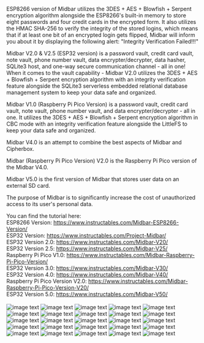 ESP8266 version of Midbar utilizes the 3DES + AES + Blowfish + Serpent encryption algorithm alongside the ESP8266's built-in memory to store eight passwords and four credit cards in the encrypted form. It also utilizes the HMAC SHA-256 to verify the integrity of the stored logins, which means that if at least one bit of an encrypted login gets flipped, Midbar will inform you about it by displaying the following alert: "Integrity Verification Failed!!!"

Midbar V2.0 & V2.5 (ESP32 version) is a password vault, credit card vault, note vault, phone number vault, data encrypter/decrypter, data hasher, SQLite3 host, and one-way secure communication channel - all in one!
When it comes to the vault capability - Midbar V2.0 utilizes the 3DES + AES + Blowfish + Serpent encryption algorithm with an integrity verification feature alongside the SQLite3 serverless embedded relational database management system to keep your data safe and organized.

Midbar V1.0 (Raspberry Pi Pico Version) is a password vault, credit card vault, note vault, phone number vault, and data encrypter/decrypter - all in one. It utilizes the 3DES + AES + Blowfish + Serpent encryption algorithm in CBC mode with an integrity verification feature alongside the LittleFS to keep your data safe and organized.

Midbar V4.0 is an attempt to combine the best aspects of Midbar and Cipherbox.

Midbar (Raspberry Pi Pico Version) V2.0 is the Raspberry Pi Pico version of the Midbar V4.0.

Midbar V5.0 is the first version of Midbar that stores user data on an external SD card.

The purpose of Midbar is to significantly increase the cost of unauthorized access to its user's personal data.

You can find the tutorial here:
</br>
ESP8266 Version: https://www.instructables.com/Midbar-ESP8266-Version/
</br>
ESP32 Version: https://www.instructables.com/Project-Midbar/
</br>
ESP32 Version 2.0: https://www.instructables.com/Midbar-V20/
</br>
ESP32 Version 2.5: https://www.instructables.com/Midbar-V25/
</br>
Raspberry Pi Pico V1.0: https://www.instructables.com/Midbar-Raspberry-Pi-Pico-Version/
</br>
ESP32 Version 3.0: https://www.instructables.com/Midbar-V30/
</br>
ESP32 Version 4.0: https://www.instructables.com/Midbar-V40/
</br>
Raspberry Pi Pico Version V2.0: https://www.instructables.com/Midbar-Raspberry-Pi-Pico-Version-V20/
</br>
ESP32 Version 5.0: https://www.instructables.com/Midbar-V50/
</br></br>
![image text](https://github.com/Northstrix/Midbar/blob/main/ESP32_Version/V5.0/Pictures/IMG_20230409_141054.jpg)
![image text](https://github.com/Northstrix/Midbar/blob/main/ESP32_Version/V5.0/Pictures/Vault%20Circuit%20Diagram.png)
![image text](https://github.com/Northstrix/Midbar/blob/main/Raspberry_Pi_Pico_Version/V2.0/Pictures/IMG_20230324_151103.jpg)
![image text](https://github.com/Northstrix/Midbar/blob/main/Raspberry_Pi_Pico_Version/V2.0/Pictures/Midbar%20Circuit%20Diagram.png)
![image text](https://github.com/Northstrix/Midbar/blob/main/ESP32_Version/V4.0/Pictures/IMG_20230208_154744.jpg)
![image text](https://github.com/Northstrix/Midbar/blob/main/ESP32_Version/V4.0/Pictures/Vault%20Circuit%20Diagram.png)
![image text](https://github.com/Northstrix/Midbar/blob/main/ESP32_Version/V4.0/Pictures/Receiver%20Circuit%20Diagram.png)
![image text](https://github.com/Northstrix/Midbar/blob/main/ESP32_Version/V3.0/Pictures/IMG_20230121_112045_hdr.jpg)
![image text](https://github.com/Northstrix/Midbar/blob/main/ESP32_Version/V3.0/Pictures/Vault%20Circuit%20Diagram.png)
![image text](https://github.com/Northstrix/Midbar/blob/main/Raspberry_Pi_Pico_Version/V1.0/Pictures/IMG_20230111_112857_hdr.jpg)
![image text](https://github.com/Northstrix/Midbar/blob/main/Raspberry_Pi_Pico_Version/V1.0/Pictures/Midbar%20Circuit%20Diagram.png)
![image text](https://github.com/Northstrix/Midbar/blob/main/ESP32_Version/V2.5/Pictures/IMG_20230101_145716_hdr_edit.jpg)
![image text](https://github.com/Northstrix/Midbar/blob/main/ESP32_Version/V2.5/Pictures/IMG_20230101_170120.jpg)
![image text](https://github.com/Northstrix/Midbar/blob/main/ESP32_Version/V2.5/Pictures/IMG_20230101_171912.jpg)
![image text](https://github.com/Northstrix/Midbar/blob/main/ESP32_Version/V2.5/Pictures/Vault%20Circuit%20Diagram.png)
![image text](https://github.com/Northstrix/Midbar/blob/main/ESP32_Version/V2.0/Photos/IMG_20221217_134728.jpg)
![image text](https://github.com/Northstrix/Midbar/blob/main/ESP32_Version/V2.0/Photos/IMG_20221217_130321.jpg)
![image text](https://github.com/Northstrix/Midbar/blob/main/ESP32_Version/V2.0/Vault%20Circuit%20Diagram.png)
![image text](https://github.com/Northstrix/Midbar/blob/main/ESP32_Version/V2.0/Receiver%20Circuit%20Diagram.jpg)
![image text](https://github.com/Northstrix/Midbar/blob/main/ESP8266%20Version/V1.0/Pictures/IMG_20221126_120541.jpg)
![image text](https://github.com/Northstrix/Midbar/blob/main/ESP8266%20Version/V1.0/Pictures/IMG_20221126_121830.jpg)
![image text](https://github.com/Northstrix/Midbar/blob/main/ESP8266%20Version/V1.0/Pictures/IMG_20221126_121950.jpg)
![image text](https://github.com/Northstrix/Midbar/blob/main/ESP8266%20Version/V1.0/Pictures/IMG_20221126_122431.jpg)
![image text](https://github.com/Northstrix/Midbar/blob/main/ESP8266%20Version/V1.0/Pictures/Circuit%20Diagram.png)
![image text](https://github.com/Northstrix/Midbar/blob/main/ESP32_Version/V1.0/Pictures/IMG_20220501_120358.jpg)
